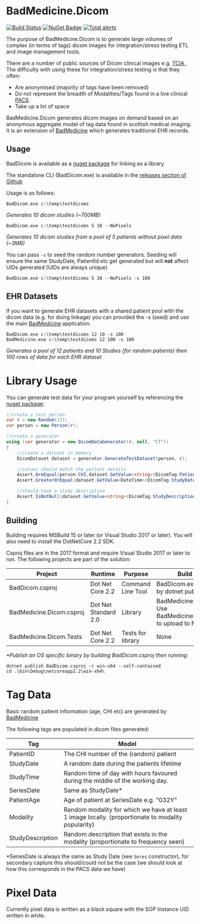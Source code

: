 # BadMedicine.Dicom
[![Build Status](https://travis-ci.org/HicServices/BadMedicine.Dicom.svg?branch=master)](https://travis-ci.org/HicServices/BadMedicine.Dicom) [![NuGet Badge](https://buildstats.info/nuget/HIC.BadMedicine.Dicom)](https://www.nuget.org/packages/HIC.BadMedicine.Dicom/)  [![Total alerts](https://img.shields.io/lgtm/alerts/g/HicServices/BadMedicine.Dicom.svg?logo=lgtm&logoWidth=18)](https://lgtm.com/projects/g/HicServices/BadMedicine.Dicom/alerts/)

The purpose of BadMedicine.Dicom is to generate large volumes of complex (in terms of tags) dicom images for integration/stress testing ETL and image management tools.

There are a number of public sources of Dicom clinical images e.g. [TCIA ](https://www.cancerimagingarchive.net/).  The difficulty with using these for integration/stress testing is that they often:

- Are anonymised (majority of tags have been removed)
- Do not represent the breadth of Modalities/Tags found in a live clinical [PACS](https://en.wikipedia.org/wiki/Picture_archiving_and_communication_system).
- Take up a lot of space

BadMedicine.Dicom generates dicom images on demand based on an anonymous aggregate model of tag data found in scottish medical imaging.  It is an extension of [BadMedicine](https://github.com/HicServices/BadMedicine) which generates traditional EHR records.

## Usage

BadDicom is available as a [nuget package](https://www.nuget.org/packages/HIC.BadMedicine.Dicom/) for linking as a library

The standalone CLI (BadDicom.exe) is available in the [releases section of Github](https://github.com/HicServices/BadMedicine.Dicom/releases)

Usage is as follows:

```
BadDicom.exe c:\temp\testdicoms
```
_Generates 10 dicom studies (~700MB)_

```
BadDicom.exe c:\temp\testdicoms 5 10 --NoPixels
```
_Generates 10 dicom studies from a pool of 5 patients without pixel data (~3MB)_

You can pass `-s` to seed the random number generators.  Seeding will ensure the same StudyDate, PatientId etc get generated but will __not__ affect UIDs generated (UIDs are always unique)

```
BadDicom.exe c:\temp\testdicoms 5 10 --NoPixels -s 100
```

## EHR Datasets

If you want to generate EHR datasets with a shared patient pool with the dicom data (e.g. for doing linkage) you can provided the -s (seed) and use the main [BadMedicine](https://github.com/HicServices/BadMedicine) application.

```
BadDicom.exe c:\temp\testdicoms 12 10 -s 100
BadMedicine.exe c:\temp\testdicoms 12 100 -s 100
```
_Generates a pool of 12 patients and 10 Studies (for random patients) then 100 rows of data for each EHR dataset_

# Library Usage
You can generate test data for your program yourself by referencing the [nuget package](https://www.nuget.org/packages/HIC.BadMedicine.Dicom/):

```csharp
//create a test person
var r = new Random(23);
var person = new Person(r);

//create a generator 
using (var generator = new DicomDataGenerator(r, null, "CT"))
{
    //create a dataset in memory
    DicomDataset dataset = generator.GenerateTestDataset(person, r);

    //values should match the patient details
    Assert.AreEqual(person.CHI,dataset.GetValue<string>(DicomTag.PatientID,0));
    Assert.GreaterOrEqual(dataset.GetValue<DateTime>(DicomTag.StudyDate,0),person.DateOfBirth);

    //should have a study description
    Assert.IsNotNull(dataset.GetValue<string>(DicomTag.StudyDescription,0));   
}
```

## Building

Building requires MSBuild 15 or later (or Visual Studio 2017 or later).  You will also need to install the DotNetCore 2.2 SDK.

Csproj files are in the 2017 format and require Visual Studio 2017 or later to run.  The following projects are part of the solution:

|Project | Runtime | Purpose | Build Output |
|-----|-----|-----|-----|
|BadDicom.csproj | Dot Net Core 2.2| Command Line Tool| BadDicom.exe generated by dotnet publish*|
|BadMedicine.Dicom.csproj | Dot Net Standard 2.0| Library | BadMedicine.Dicom.dll.  Use BadMedicine.Dicom.nuspec to upload to NuGet|
|BadMedicine.Dicom.Tests | Dot Net Core 2.2 | Tests for library | None |


_*Publish an OS specific binary by building BadDicom.csproj then running:_
```
dotnet publish BadDicom.csproj -r win-x64 --self-contained
cd .\bin\Debug\netcoreapp2.2\win-x64\
```

# Tag Data

Basic random patient information (age, CHI etc) are generated by [BadMedicine](https://github.com/HicServices/BadMedicine)

The following tags are populated in dicom files generated:

|Tag | Model |
|-----|-----|
| PatientID | The CHI number of the (random) patient|
| StudyDate | A random date during the patients lifetime |
| StudyTime | Random time of day with hours favoured during the middle of the working day.|
| SeriesDate | Same as StudyDate* |
| PatientAge | Age of patient at SeriesDate e.g. "032Y"|
| Modality | Random modality for which we have at least 1 image locally. (proportionate to modality popularity)|
| StudyDescription | Random description that exists in the modality (proportionate to frequency seen) |

*SeriesDate is always the same as Study Date (see `Seres` constructor), for secondary capture this should/could not be the case (we should look at how this corresponds in the PACS data we have)

# Pixel Data
Currently pixel data is written as a black square with the SOP Instance UID written in white.

